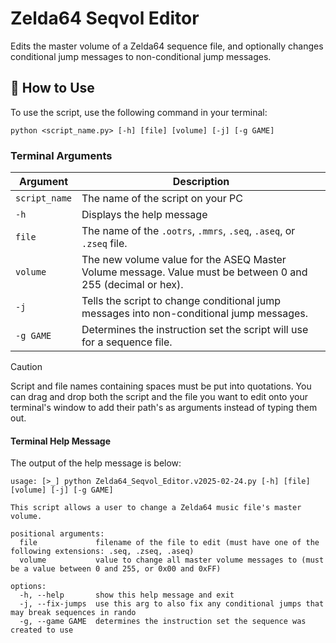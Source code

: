 # Zelda64 Seqvol Editor
Edits the master volume of a Zelda64 sequence file, and optionally changes conditional jump messages to non-conditional jump messages.

## 🔧 How to Use
To use the script, use the following command in your terminal:
```
python <script_name.py> [-h] [file] [volume] [-j] [-g GAME]
```

### Terminal Arguments
| Argument | Description |
| --- | --- |
| `script_name` | The name of the script on your PC |
| `-h` | Displays the help message |
| `file` | The name of the `.ootrs`, `.mmrs`, `.seq`, `.aseq`, or `.zseq` file. |
| `volume` | The new volume value for the ASEQ Master Volume message. Value must be between 0 and 255 (decimal or hex). |
| `-j` | Tells the script to change conditional jump messages into non-conditional jump messages. |
| `-g GAME` | Determines the instruction set the script will use for a sequence file. |

> [!CAUTION]
> Script and file names containing spaces must be put into quotations. You can drag and drop both the script and the file you want to edit onto your terminal's window to add their path's as arguments instead of typing them out.

#### Terminal Help Message
The output of the help message is below:
```
usage: [>_] python Zelda64_Seqvol_Editor.v2025-02-24.py [-h] [file] [volume] [-j] [-g GAME]

This script allows a user to change a Zelda64 music file's master volume.

positional arguments:
  file             filename of the file to edit (must have one of the following extensions: .seq, .zseq, .aseq)
  volume           value to change all master volume messages to (must be a value between 0 and 255, or 0x00 and 0xFF)

options:
  -h, --help       show this help message and exit
  -j, --fix-jumps  use this arg to also fix any conditional jumps that may break sequences in rando
  -g, --game GAME  determines the instruction set the sequence was created to use
```
